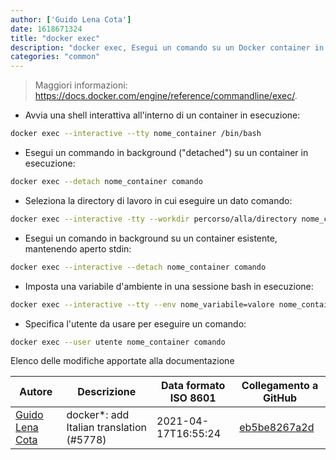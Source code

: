 ```yaml
---
author: ['Guido Lena Cota']
date: 1618671324
title: "docker exec"
description: "docker exec, Esegui un comando su un Docker container in esecuzione."
categories: "common"
---
```

> Maggiori informazioni: <https://docs.docker.com/engine/reference/commandline/exec/>.

- Avvia una shell interattiva all'interno di un container in esecuzione:

```bash
docker exec --interactive --tty nome_container /bin/bash
```

- Esegui un commando in background ("detached") su un container in esecuzione:

```bash
docker exec --detach nome_container comando
```

- Seleziona la directory di lavoro in cui eseguire un dato comando:

```bash
docker exec --interactive -tty --workdir percorso/alla/directory nome_container comando
```

- Esegui un comando in background su un container esistente, mantenendo aperto stdin:

```bash
docker exec --interactive --detach nome_container comando
```

- Imposta una variabile d'ambiente in una sessione bash in esecuzione:

```bash
docker exec --interactive --tty --env nome_variabile=valore nome_container /bin/bash
```

- Specifica l'utente da usare per eseguire un comando:

```bash
docker exec --user utente nome_container comando
```
Elenco delle modifiche apportate alla documentazione


Autore | Descrizione | Data formato ISO 8601 | Collegamento a GitHub
------|-----|-----|-----
[Guido Lena Cota](mailto:guido.lenacota@gmail.com) | docker*: add Italian translation (#5778) | 2021-04-17T16:55:24 | [eb5be8267a2d](https://github.com/tldr-pages/tldr/commit/eb5be8267a2ddd4ba4da205eb6cbd6cff38f520e)

